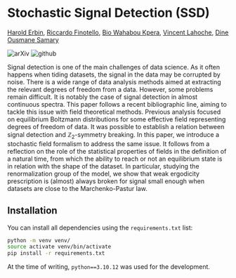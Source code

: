# Stochastic Signal Detection (SSD)

[Harold Erbin](mailto:harold.erbin@cea.fr), [Riccardo Finotello](mailto:riccardo.finotello@cea.fr), [Bio Wahabou Kpera](mailto:wahaboukpera@gmail.com), [Vincent Lahoche](mailto:vincent.lahoche@cea.fr), [Dine Ousmane Samary](mailto:dine.ousmanesamary@cipma.uac.bj)

![arXiv](https://img.shields.io/badge/arxiv-2023.XXXXX-red)
![github](https://img.shields.io/badge/github-stochastic--signal--detection-blue?logo=github)

Signal detection is one of the main challenges of data science.
As it often happens when tiding datasets, the signal in the data may be corrupted by noise.
There is a wide range of data analysis methods aimed at extracting the relevant degrees of freedom from a data.
However, some problems remain difficult.
It is notably the case of signal detection in almost continuous spectra.
This paper follows a recent bibliographic line, aiming to tackle this issue with field theoretical methods.
Previous analysis focused on equilibrium Boltzmann distributions for some effective field representing degrees of freedom of data.
It was possible to establish a relation between signal detection and $`\mathbb{Z}_2`$-symmetry breaking.
In this paper, we introduce a stochastic field formalism to address the same issue.
It follows from a reflection on the role of the statistical properties of fields in the definition of a natural time, from which the ability to reach or not an equilibrium state is in relation with the shape of the dataset.
In particular, studying the renormalization group of the model, we show that weak ergodicity prescription is (almost) always broken for signal small enough when datasets are close to the Marchenko-Pastur law.

## Installation

You can install all dependencies using the `requirements.txt` list:

```bash
python -m venv venv/
source activate venv/bin/activate
pip install -r requirements.txt
```

At the time of writing, `python==3.10.12` was used for the development.
